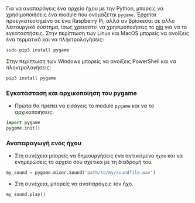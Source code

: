 
Για να αναπαράγεις ένα αρχείο ήχου με την Python, μπορείς να χρησιμοποιήσεις ένα module που ονομάζεται ` pygame `. Έρχεται προεγκατεστημένο σε ένα Raspberry Pi, αλλά αν βρίσκεσαι σε άλλο λειτουργικό σύστημα, ίσως χρειαστεί να χρησιμοποιήσεις το [pip](https://pip.pypa.io/en/stable/installing/) για να το εγκαταστήσεις. Στην περίπτωση των Linux και MacOS μπορείς να ανοίξεις ένα τερματικό και να πληκτρολογήσεις:

```bash
sudo pip3 install pygame
```

Στην περίπτωση των Windows μπορείς να ανοίξεις PowerShell και να πληκτρολογήσεις:

```bash
pip3 install pygame
```

### Εγκατάσταση και αρχικοποίηση του pygame

- Πρώτα θα πρέπει να εισάγεις το module ` pygame ` και να το αρχικοποιήσεις.

 ```python
 import pygame
 pygame.init()
 ```

### Αναπαραγωγή ενός ήχου

- Στη συνέχεια μπορείς να δημιουργήσεις ένα αντικείμενο `ήχου` και να ενημερώσεις το αρχείο σου σχετικά με τη διαδρομή του.

 ```python
 my_sound = pygame.mixer.Sound('path/to/my/soundfile.wav')
 ```

- Στη συνέχεια, μπορείς να αναπαράγεις τον ήχο.

 ```python
 my_sound.play()
 ```
